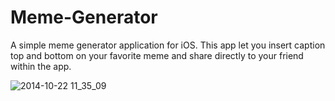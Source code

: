 # Meme-Generator
A simple meme generator application for iOS. This app let you insert caption top and bottom on your favorite meme and share directly to your friend within the app.


![2014-10-22 11_35_09](http://gph.is/2tXAaQo)
